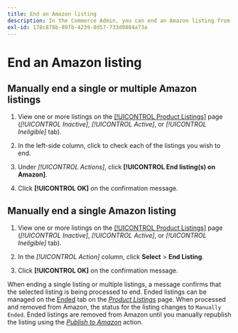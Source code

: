 ```yaml
---
title: End an Amazon listing
description: In the Commerce Admin, you can end an Amazon listing from the Amazon Sales Channel dashboard.
exl-id: 178c878b-89fb-4239-8d57-733d0884a73a
---
```

# End an Amazon listing

## Manually end a single or multiple Amazon listings

1. View one or more listings on the [[!UICONTROL Product Listings]](./managing-product-listings.md) page (_[!UICONTROL Inactive]_, _[!UICONTROL Active]_, or _[!UICONTROL Ineligible]_ tab).

1. In the left-side column, click to check each of the listings you wish to end.

1. Under _[!UICONTROL Actions]_, click **[!UICONTROL End listing(s) on Amazon]**.

1. Click **[!UICONTROL OK]** on the confirmation message.

## Manually end a single Amazon listing

1. View one or more listings on the [[!UICONTROL Product Listings]](./managing-product-listings.md) page (_[!UICONTROL Inactive]_, _[!UICONTROL Active]_, or _[!UICONTROL Ineligible]_ tab).

1. In the _[!UICONTROL Action]_ column, click **Select** > **End Listing**.

1. Click **[!UICONTROL OK]** on the confirmation message.

When ending a single listing or multiple listings, a message confirms that the selected listing is being processed to end. Ended listings can be managed on the [Ended](./ended-listings.md) tab on the [_Product Listings_](./managing-product-listings.md) page. When processed and removed from Amazon, the status for the listing changes to `Manually Ended`. Ended listings are removed from Amazon until you manually republish the listing using the [_Publish to Amazon_](./publish-listings-manually.md) action.
